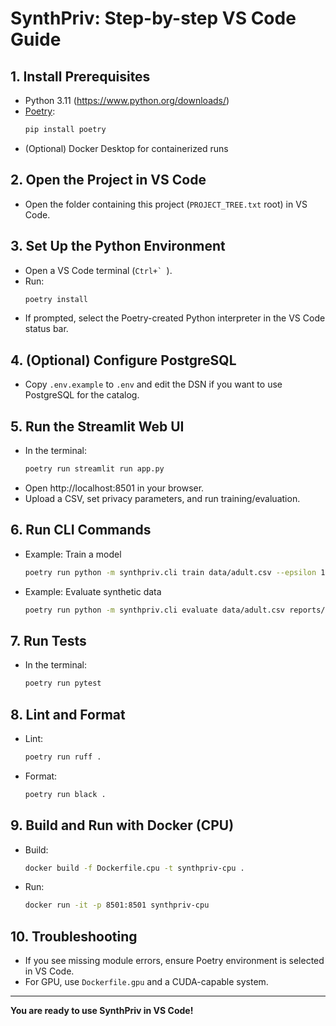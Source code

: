 # SynthPriv: Step-by-step VS Code Guide

## 1. Install Prerequisites
- Python 3.11 (https://www.python.org/downloads/)
- [Poetry](https://python-poetry.org/docs/#installation):
  ```sh
  pip install poetry
  ```
- (Optional) Docker Desktop for containerized runs

## 2. Open the Project in VS Code
- Open the folder containing this project (`PROJECT_TREE.txt` root) in VS Code.

## 3. Set Up the Python Environment
- Open a VS Code terminal (``Ctrl+` ``).
- Run:
  ```sh
  poetry install
  ```
- If prompted, select the Poetry-created Python interpreter in the VS Code status bar.

## 4. (Optional) Configure PostgreSQL
- Copy `.env.example` to `.env` and edit the DSN if you want to use PostgreSQL for the catalog.

## 5. Run the Streamlit Web UI
- In the terminal:
  ```sh
  poetry run streamlit run app.py
  ```
- Open http://localhost:8501 in your browser.
- Upload a CSV, set privacy parameters, and run training/evaluation.

## 6. Run CLI Commands
- Example: Train a model
  ```sh
  poetry run python -m synthpriv.cli train data/adult.csv --epsilon 1.0 --delta 1e-5 --epochs 100 --seed 42
  ```
- Example: Evaluate synthetic data
  ```sh
  poetry run python -m synthpriv.cli evaluate data/adult.csv reports/adult_synth.csv
  ```

## 7. Run Tests
- In the terminal:
  ```sh
  poetry run pytest
  ```

## 8. Lint and Format
- Lint:
  ```sh
  poetry run ruff .
  ```
- Format:
  ```sh
  poetry run black .
  ```

## 9. Build and Run with Docker (CPU)
- Build:
  ```sh
  docker build -f Dockerfile.cpu -t synthpriv-cpu .
  ```
- Run:
  ```sh
  docker run -it -p 8501:8501 synthpriv-cpu
  ```

## 10. Troubleshooting
- If you see missing module errors, ensure Poetry environment is selected in VS Code.
- For GPU, use `Dockerfile.gpu` and a CUDA-capable system.

---

**You are ready to use SynthPriv in VS Code!**
